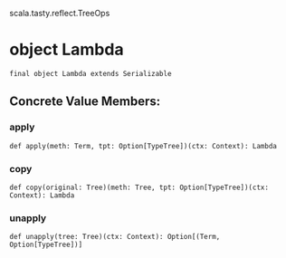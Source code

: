 scala.tasty.reflect.TreeOps
# object Lambda

<pre><code class="language-scala" >final object Lambda extends Serializable</pre></code>
## Concrete Value Members:
### apply
<pre><code class="language-scala" >def apply(meth: Term, tpt: Option[TypeTree])(ctx: Context): Lambda</pre></code>

### copy
<pre><code class="language-scala" >def copy(original: Tree)(meth: Tree, tpt: Option[TypeTree])(ctx: Context): Lambda</pre></code>

### unapply
<pre><code class="language-scala" >def unapply(tree: Tree)(ctx: Context): Option[(Term, Option[TypeTree])]</pre></code>

